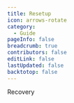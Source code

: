 ```yaml
---
title: Resetup
icon: arrows-rotate
category:
  - Guide
pageInfo: false
breadcrumb: true
contributors: false
editLink: false
lastUpdated: false
backtotop: false
---
```


Recovery

